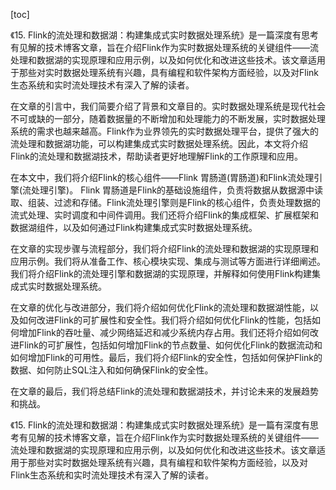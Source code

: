 
[toc]                    
                
                
《15. Flink的流处理和数据湖：构建集成式实时数据处理系统》是一篇深度有思考有见解的技术博客文章，旨在介绍Flink作为实时数据处理系统的关键组件——流处理和数据湖的实现原理和应用示例，以及如何优化和改进这些技术。该文章适用于那些对实时数据处理系统有兴趣，具有编程和软件架构方面经验，以及对Flink生态系统和实时流处理技术有深入了解的读者。

在文章的引言中，我们简要介绍了背景和文章目的。实时数据处理系统是现代社会不可或缺的一部分，随着数据量的不断增加和处理能力的不断发展，实时数据处理系统的需求也越来越高。Flink作为业界领先的实时数据处理平台，提供了强大的流处理和数据湖功能，可以构建集成式实时数据处理系统。因此，本文将介绍Flink的流处理和数据湖技术，帮助读者更好地理解Flink的工作原理和应用。

在本文中，我们将介绍Flink的核心组件——Flink 胃肠道(胃肠道)和Flink流处理引擎(流处理引擎)。 Flink 胃肠道是Flink的基础设施组件，负责将数据从数据源中读取、组装、过滤和存储。Flink流处理引擎则是Flink的核心组件，负责处理数据的流式处理、实时调度和中间件调用。我们还将介绍Flink的集成框架、扩展框架和数据湖组件，以及如何通过Flink构建集成式实时数据处理系统。

在文章的实现步骤与流程部分，我们将介绍Flink的流处理和数据湖的实现原理和应用示例。我们将从准备工作、核心模块实现、集成与测试等方面进行详细阐述。我们将介绍Flink的流处理引擎和数据湖的实现原理，并解释如何使用Flink构建集成式实时数据处理系统。

在文章的优化与改进部分，我们将介绍如何优化Flink的流处理和数据湖性能，以及如何改进Flink的可扩展性和安全性。我们将介绍如何优化Flink的性能，包括如何增加Flink的吞吐量、减少网络延迟和减少系统内存占用。我们还将介绍如何改进Flink的可扩展性，包括如何增加Flink的节点数量、如何优化Flink的数据流动和如何增加Flink的可用性。最后，我们将介绍Flink的安全性，包括如何保护Flink的数据、如何防止SQL注入和如何确保Flink的安全性。

在文章的最后，我们将总结Flink的流处理和数据湖技术，并讨论未来的发展趋势和挑战。

《15. Flink的流处理和数据湖：构建集成式实时数据处理系统》是一篇有深度有思考有见解的技术博客文章，旨在介绍Flink作为实时数据处理系统的关键组件——流处理和数据湖的实现原理和应用示例，以及如何优化和改进这些技术。该文章适用于那些对实时数据处理系统有兴趣，具有编程和软件架构方面经验，以及对Flink生态系统和实时流处理技术有深入了解的读者。

